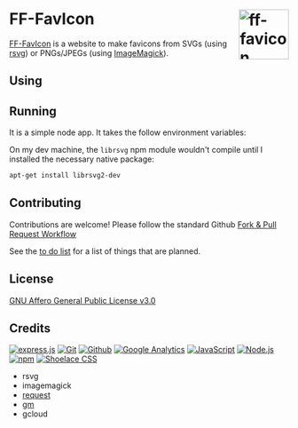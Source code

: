 # FF-FavIcon [<img alt="ff-favicon Logo" src="https://favicon.fileformat.info/favicon.svg" height="90" align="right">](https://www.fileformat.info/)

[FF-FavIcon](https://favicon.fileformat.info/) is a website to make favicons from SVGs (using [rsvg]()) or PNGs/JPEGs (using [ImageMagick](https://www.imagemagick.org/script/formats.php)).

## Using

## Running

It is a simple node app.  It takes the follow environment variables:

On my dev machine, the `librsvg` npm module wouldn't compile until I installed the necessary native package:
```bash
apt-get install librsvg2-dev
```


## Contributing

Contributions are welcome!  Please follow the standard Github [Fork & Pull Request Workflow](https://gist.github.com/Chaser324/ce0505fbed06b947d962)

See the [to do list](TODO.md) for a list of things that are planned.

## License

[GNU Affero General Public License v3.0](LICENSE.txt)

## Credits

[![express.js](https://www.vectorlogo.zone/logos/expressjs/expressjs-ar21.svg)](https://expressjs.com/ "Web Framework")
[![Git](https://www.vectorlogo.zone/logos/git-scm/git-scm-ar21.svg)](https://git-scm.com/ "Version control")
[![Github](https://www.vectorlogo.zone/logos/github/github-ar21.svg)](https://github.com/ "Code hosting")
[![Google Analytics](https://www.vectorlogo.zone/logos/google_analytics/google_analytics-ar21.svg)](https://www.google.com/analytics "Traffic Measurement")
[![JavaScript](https://www.vectorlogo.zone/logos/javascript/javascript-ar21.svg)](https://developer.mozilla.org/en-US/docs/Web/JavaScript "Programming Language")
[![Node.js](https://www.vectorlogo.zone/logos/nodejs/nodejs-ar21.svg)](https://nodejs.org/ "Application Server")
[![npm](https://www.vectorlogo.zone/logos/npmjs/npmjs-ar21.svg)](https://www.npmjs.com/ "JS Package Management")
[![Shoelace CSS](https://www.vectorlogo.zone/logos/shoelacestyle/shoelacestyle-ar21.svg)](https://shoelace.style/ "CSS")

 * rsvg
 * imagemagick
 * [request](https://github.com/request/request)
 * [gm](https://www.npmjs.com/package/gm)
 * gcloud



 